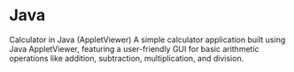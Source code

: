 # Java
Calculator in Java (AppletViewer) A simple calculator application built using Java AppletViewer, featuring a user-friendly GUI for basic arithmetic operations like addition, subtraction, multiplication, and division.
